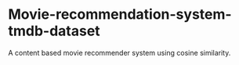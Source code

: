 # Movie-recommendation-system-tmdb-dataset
A content based movie recommender system using cosine similarity.
